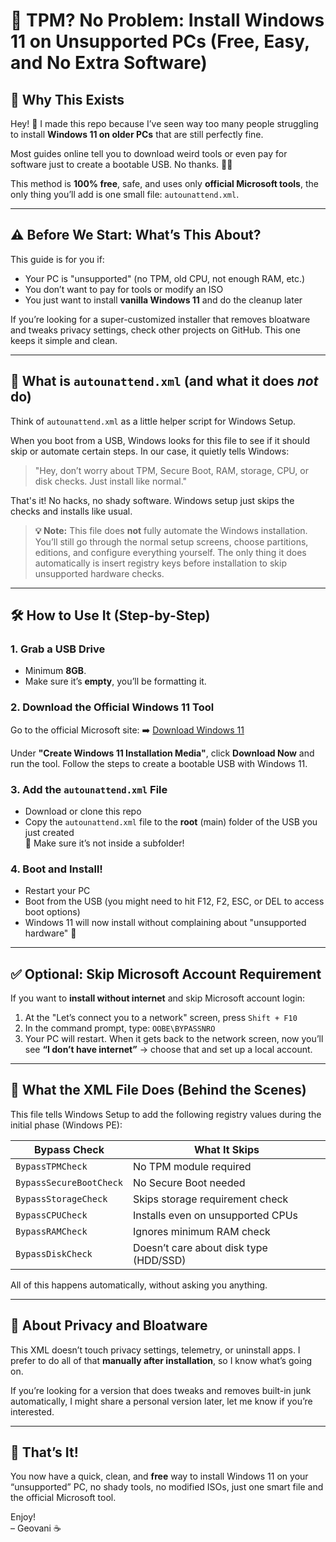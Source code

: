 # 🚫 TPM? No Problem: Install Windows 11 on Unsupported PCs (Free, Easy, and No Extra Software)

## 🧠 Why This Exists

Hey! 👋 I made this repo because I’ve seen way too many people struggling to install **Windows 11 on older PCs** that are still perfectly fine.

Most guides online tell you to download weird tools or even pay for software just to create a bootable USB. No thanks. 🙅‍♂️

This method is **100% free**, safe, and uses only **official Microsoft tools**, the only thing you’ll add is one small file: `autounattend.xml`.

---

## ⚠️ Before We Start: What’s This About?

This guide is for you if:
- Your PC is "unsupported" (no TPM, old CPU, not enough RAM, etc.)
- You don’t want to pay for tools or modify an ISO
- You just want to install **vanilla Windows 11** and do the cleanup later

If you’re looking for a super-customized installer that removes bloatware and tweaks privacy settings, check other projects on GitHub. This one keeps it simple and clean.

---

## 🤔 What is `autounattend.xml` (and what it does *not* do)

Think of `autounattend.xml` as a little helper script for Windows Setup.

When you boot from a USB, Windows looks for this file to see if it should skip or automate certain steps. In our case, it quietly tells Windows:

> "Hey, don’t worry about TPM, Secure Boot, RAM, storage, CPU, or disk checks. Just install like normal."

That's it! No hacks, no shady software. Windows setup just skips the checks and installs like usual.

> **💡 Note:** This file does **not** fully automate the Windows installation. You’ll still go through the normal setup screens, choose partitions, editions, and configure everything yourself. The only thing it does automatically is insert registry keys before installation to skip unsupported hardware checks.

---

## 🛠️ How to Use It (Step-by-Step)

### 1. Grab a USB Drive
- Minimum **8GB**.
- Make sure it’s **empty**, you’ll be formatting it.

### 2. Download the Official Windows 11 Tool
Go to the official Microsoft site:
➡️ [Download Windows 11](https://www.microsoft.com/en-gb/software-download/windows11)

Under **"Create Windows 11 Installation Media"**, click **Download Now** and run the tool. Follow the steps to create a bootable USB with Windows 11.

### 3. Add the `autounattend.xml` File
- Download or clone this repo
- Copy the `autounattend.xml` file to the **root** (main) folder of the USB you just created  
🧠 Make sure it’s not inside a subfolder!

### 4. Boot and Install!
- Restart your PC
- Boot from the USB (you might need to hit F12, F2, ESC, or DEL to access boot options)
- Windows 11 will now install without complaining about "unsupported hardware" 🎉

---

## ✅ Optional: Skip Microsoft Account Requirement

If you want to **install without internet** and skip Microsoft account login:

1. At the "Let’s connect you to a network" screen, press `Shift + F10`
2. In the command prompt, type: `OOBE\BYPASSNRO`
3. Your PC will restart. When it gets back to the network screen, now you’ll see **“I don’t have internet”** → choose that and set up a local account.

---

## 🧪 What the XML File Does (Behind the Scenes)

This file tells Windows Setup to add the following registry values during the initial phase (Windows PE):

| Bypass Check        | What It Skips                         |
|---------------------|----------------------------------------|
| `BypassTPMCheck`     | No TPM module required                |
| `BypassSecureBootCheck` | No Secure Boot needed             |
| `BypassStorageCheck` | Skips storage requirement check       |
| `BypassCPUCheck`     | Installs even on unsupported CPUs     |
| `BypassRAMCheck`     | Ignores minimum RAM check             |
| `BypassDiskCheck`    | Doesn’t care about disk type (HDD/SSD)|

All of this happens automatically, without asking you anything.

---

## 🧼 About Privacy and Bloatware

This XML doesn’t touch privacy settings, telemetry, or uninstall apps. I prefer to do all of that **manually after installation**, so I know what’s going on.

If you’re looking for a version that does tweaks and removes built-in junk automatically, I might share a personal version later, let me know if you’re interested.

---

## 🎉 That’s It!

You now have a quick, clean, and **free** way to install Windows 11 on your “unsupported” PC, no shady tools, no modified ISOs, just one smart file and the official Microsoft tool.

Enjoy!  
– Geovani ☕